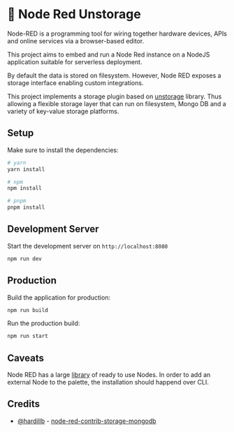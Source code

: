 # 💾 Node Red Unstorage

Node-RED is a programming tool for wiring together hardware devices, APIs and online services via a browser-based editor.

This project aims to embed and run a Node Red instance on a NodeJS application suitable for serverless deployment.

By default the data is stored on filesystem. However, Node RED exposes a storage interface enabling custom integrations.

This project implements a storage plugin based on [unstorage](https://unstorage.unjs.io/) library. Thus allowing a flexible storage layer that can run on filesystem, Mongo DB and a variety of key-value storage platforms.

## Setup

Make sure to install the dependencies:

```bash
# yarn
yarn install

# npm
npm install

# pnpm
pnpm install
```

## Development Server

Start the development server on `http://localhost:8080`

```bash
npm run dev
```

## Production

Build the application for production:

```bash
npm run build
```

Run the production build:

```bash
npm run start
```

## Caveats

Node RED has a large [library](https://flows.nodered.org/) of ready to use Nodes. In order to add an external Node to the palette, the installation should happend over CLI.

## Credits

- [@hardillb](https://github.com/hardillb) - [node-red-contrib-storage-mongodb](https://github.com/hardillb/node-red-contrib-storage-mongodb)
